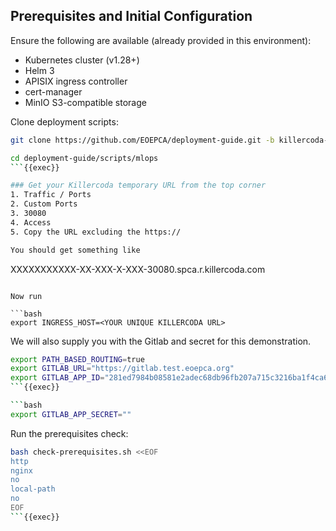 
## Prerequisites and Initial Configuration

Ensure the following are available (already provided in this environment):

- Kubernetes cluster (v1.28+)
- Helm 3
- APISIX ingress controller
- cert-manager
- MinIO S3-compatible storage
  
Clone deployment scripts:

```bash
git clone https://github.com/EOEPCA/deployment-guide.git -b killercoda-jh-changes

cd deployment-guide/scripts/mlops
```{{exec}}

### Get your Killercoda temporary URL from the top corner 
1. Traffic / Ports
2. Custom Ports
3. 30080 
4. Access
5. Copy the URL excluding the https://

You should get something like
```
XXXXXXXXXXX-XX-XXX-X-XXX-30080.spca.r.killercoda.com
```

Now run

```bash
export INGRESS_HOST=<YOUR UNIQUE KILLERCODA URL>
```

We will also supply you with the Gitlab and secret for this demonstration.

```bash
export PATH_BASED_ROUTING=true
export GITLAB_URL="https://gitlab.test.eoepca.org"
export GITLAB_APP_ID="281ed7984b08581e2adec68db96fb207a715c3216ba1f4ca6b0706c483d52269"
```{{exec}}

```bash
export GITLAB_APP_SECRET=""
```

Run the prerequisites check:

```bash
bash check-prerequisites.sh <<EOF
http
nginx
no
local-path
no
EOF
```{{exec}}